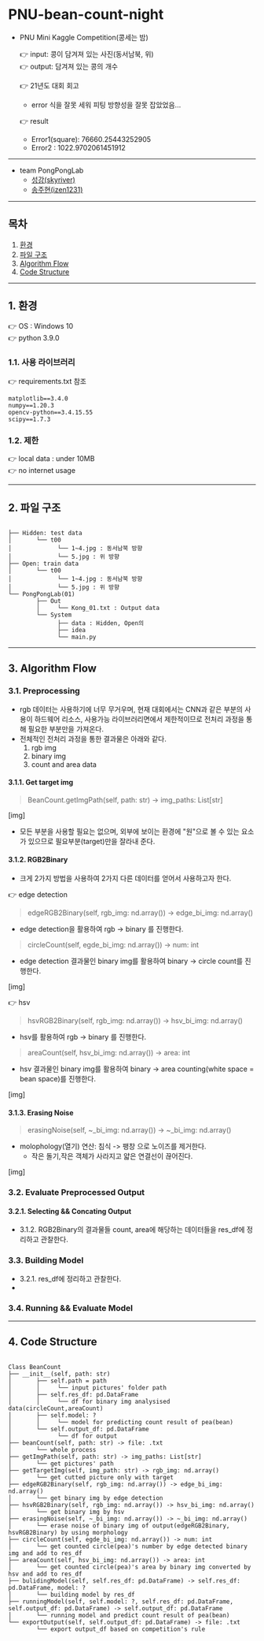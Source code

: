 # PNU-bean-count-night

- PNU Mini Kaggle Competition(콩세는 밤)

    👉 input: 콩이 담겨져 있는 사진(동서남북, 위)   
    👉 output: 담겨져 있는 콩의 개수

    👉 21년도 대회 회고
    - error 식을 잘못 세워 피팅 방향성을 잘못 잡았었음...      

    👉 result    
    - Error1(square): 76660.25443252905  
    - Error2        : 1022.9702061451912     

------- 

- team PongPongLab
    - [성강(skyriver)](https://github.com/skyriver228)
    - [송주현(izen1231)](https://github.com/izen1231)

---------
## 목차
1. [환경](#1-환경)
2. [파일 구조](#2-파일-구조)
3. [Algorithm Flow](#3-Algorithm-Flow)
4. [Code Structure](#4-Code-Structure)
-----------
## 1. 환경
👉 OS : Windows 10  
👉 python 3.9.0

### 1.1. 사용 라이브러리
👉 requirements.txt 참조  
<pre>
<code>matplotlib==3.4.0  
numpy==1.20.3  
opencv-python==3.4.15.55  
scipy==1.7.3  
</code></pre>

### 1.2. 제한
👉 local data : under 10MB  
👉 no internet usage       

----------
## 2. 파일 구조
<pre>
<code>
├── Hidden: test data          
│       └── t00   
│             └── 1~4.jpg : 동서남북 방향
│             └── 5.jpg : 위 방향
├── Open: train data          
│       └── t00   
│             └── 1~4.jpg : 동서남북 방향
│             └── 5.jpg : 위 방향
└── PongPongLab(01)         
        ├── Out  
        │     └── Kong_01.txt : Output data
        └── System
              ├── data : Hidden, Open의 
              ├── idea  
              └── main.py
</code></pre>
----------
## 3. Algorithm Flow
### 3.1. Preprocessing
- rgb 데이터는 사용하기에 너무 무거우며, 현재 대회에서는 CNN과 같은 부분의 사용이 하드웨어 리소스, 사용가능 라이브러리면에서 제한적이므로 전처리 과정을 통해 필요한 부분만을 가져온다. 
- 전체적인 전처리 과정을 통한 결과물은 아래와 같다. 
    1. rgb img
    2. binary img
    3. count and area data
#### 3.1.1. Get target img
> BeanCount.getImgPath(self, path: str) -> img_paths: List[str]  

[img]
- 모든 부분을 사용할 필요는 없으며, 외부에 보이는 환경에 "원"으로 볼 수 있는 요소가 있으므로 필요부분(target)만을 잘라내 준다. 
#### 3.1.2. RGB2Binary
- 크게 2가지 방법을 사용하여 2가지 다른 데이터를 얻어서 사용하고자 한다.   

👉 edge detection
> edgeRGB2Binary(self, rgb_img: nd.array()) -> edge_bi_img: nd.array() 
- edge detection을 활용하여 rgb → binary 를 진행한다. 
> circleCount(self, egde_bi_img: nd.array()) -> num: int
- edge detection 결과물인 binary img를 활용하여 binary → circle count를 진행한다. 

[img]

👉 hsv
> hsvRGB2Binary(self, rgb_img: nd.array()) -> hsv_bi_img: nd.array() 
- hsv를 활용하여 rgb → binary 를 진행한다. 
> areaCount(self, hsv_bi_img: nd.array()) -> area: int
- hsv 결과물인 binary img를 활용하여 binary → area counting(white space = bean space)를 진행한다. 

[img]

#### 3.1.3. Erasing Noise
>erasingNoise(self, ~_bi_img: nd.array()) -> ~_bi_img: nd.array()
- molophology(열기) 연산: 침식 -> 팽창 으로 노이즈를 제거한다.
    - 작은 돌기,작은 객체가 사라지고 얇은 연결선이 끊어진다.

[img]

### 3.2. Evaluate Preprocessed Output

#### 3.2.1. Selecting && Concating Output
- 3.1.2. RGB2Binary의 결과물들 count, area에 해당하는 데이터들을 res_df에 정리하고 관찰한다. 

### 3.3. Building Model
- 3.2.1. res_df에 정리하고 관찰한다. 
- 
### 3.4. Running && Evaluate Model
----------
## 4. Code Structure
<pre>
<code>
Class BeanCount
├── __init__(self, path: str)       
│       ├── self.path = path
│       │     └── input pictures' folder path
│       ├── self.res_df: pd.DataFrame
│       │     └── df for binary img analysised data(circleCount,areaCount)
│       ├── self.model: ?
│       │     └── model for predicting count result of pea(bean)
│       └── self.output_df: pd.DataFrame
│             └── df for output
├── beanCount(self, path: str) -> file: .txt
│       └── whole process
├── getImgPath(self, path: str) -> img_paths: List[str]
│       └── get pictures' path
├── getTargetImg(self, img_path: str) -> rgb_img: nd.array()
│       └── get cutted picture only with target
├── edgeRGB2Binary(self, rgb_img: nd.array()) -> edge_bi_img: nd.array()
│       └── get binary img by edge detection 
├── hsvRGB2Binary(self, rgb_img: nd.array()) -> hsv_bi_img: nd.array()
│       └── get binary img by hsv 
├── erasingNoise(self, ~_bi_img: nd.array()) -> ~_bi_img: nd.array()
│       └── erase noise of binary img of output(edgeRGB2Binary, hsvRGB2Binary) by using morphology
├── circleCount(self, egde_bi_img: nd.array()) -> num: int
│       └── get counted circle(pea)'s number by edge detected binary img and add to res_df
├── areaCount(self, hsv_bi_img: nd.array()) -> area: int
│       └── get counted circle(pea)'s area by binary img converted by hsv and add to res_df
├── bulidingModel(self, self.res_df: pd.DataFrame) -> self.res_df: pd.DataFrame, model: ?
│       └── building model by res_df
├── runningModel(self, self.model: ?, self.res_df: pd.DataFrame, self.output_df: pd.DataFrame) -> self.output_df: pd.DataFrame
│       └── running model and predict count result of pea(bean)
└── exportOutput(self, self.output_df: pd.DataFrame) -> file: .txt
        └── export output_df based on competition's rule
</code></pre>
